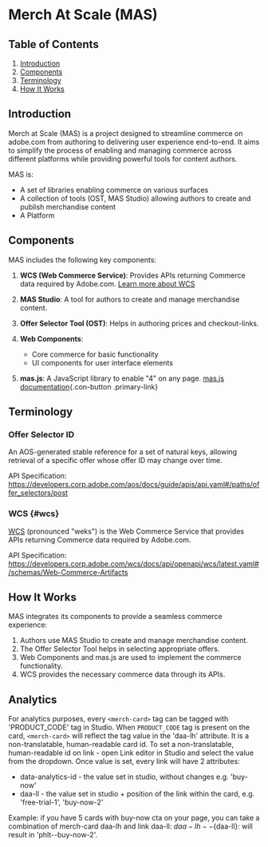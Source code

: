 # Merch At Scale (MAS)

## Table of Contents

1. [Introduction](#introduction)
2. [Components](#components)
3. [Terminology](#terminology)
4. [How It Works](#how-it-works)

## Introduction

Merch at Scale (MAS) is a project designed to streamline commerce on adobe.com from authoring to delivering user experience end-to-end. It aims to simplify the process of enabling and managing commerce across different platforms while providing powerful tools for content authors.

MAS is:

- A set of libraries enabling commerce on various surfaces
- A collection of tools (OST, MAS Studio) allowing authors to create and publish merchandise content
- A Platform

## Components

MAS includes the following key components:

1. **WCS (Web Commerce Service)**: Provides APIs returning Commerce data required by Adobe.com. [Learn more about WCS](#wcs)

2. **MAS Studio**: A tool for authors to create and manage merchandise content.

3. **Offer Selector Tool (OST)**: Helps in authoring prices and checkout-links.

4. **Web Components**:

    - Core commerce for basic functionality
    - UI components for user interface elements

5. **mas.js**: A JavaScript library to enable "4" on any page. [mas.js documentation](/libs/features/mas/docs/mas.js.html){.con-button .primary-link}

## Terminology

### Offer Selector ID

An AOS-generated stable reference for a set of natural keys, allowing retrieval of a specific offer whose offer ID may change over time.

API Specification: https://developers.corp.adobe.com/aos/docs/guide/apis/api.yaml#/paths/offer_selectors/post

### WCS {#wcs}

[WCS](https://developers.corp.adobe.com/wcs/docs/guide/introduction.md) (pronounced "weks") is the Web Commerce Service that provides APIs returning Commerce data required by Adobe.com.

API Specification: https://developers.corp.adobe.com/wcs/docs/api/openapi/wcs/latest.yaml#/schemas/Web-Commerce-Artifacts

## How It Works

MAS integrates its components to provide a seamless commerce experience:

1. Authors use MAS Studio to create and manage merchandise content.
2. The Offer Selector Tool helps in selecting appropriate offers.
3. Web Components and mas.js are used to implement the commerce functionality.
4. WCS provides the necessary commerce data through its APIs.

## Analytics

For analytics purposes, every `<merch-card>` tag can be tagged with 'PRODUCT_CODE' tag in Studio. When `PRODUCT_CODE` tag is present on the card, `<merch-card>` will reflect the tag value in the 'daa-lh' attribute. It is a non-translatable, human-readable card id.
To set a non-translatable, human-readable id on link - open Link editor in Studio and select the value from the dropdown.
Once value is set, every link will have 2 attributes:

- data-analytics-id - the value set in studio, without changes e.g. 'buy-now'
- daa-ll - the value set in studio + position of the link within the card, e.g. 'free-trial-1', 'buy-now-2'

Example: if you have 5 cards with buy-now cta on your page, you can take a combination of merch-card daa-lh and link daa-ll:
${daa-lh}--${daa-ll}: will result in 'phlt--buy-now-2'.
